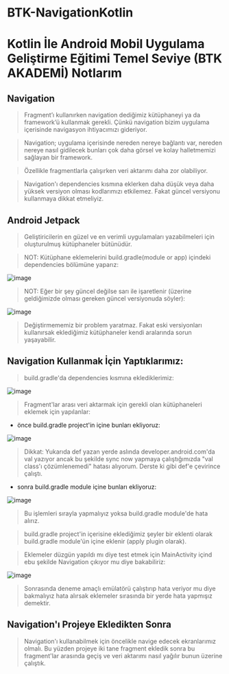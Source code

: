 # BTK-NavigationKotlin

# Kotlin İle Android Mobil Uygulama Geliştirme Eğitimi Temel Seviye (BTK AKADEMİ) Notlarım

## Navigation

> Fragment’ı kullanırken navigation dediğimiz kütüphaneyi ya da framework’ü kullanmak gerekli. Çünkü navigation bizim uygulama içerisinde navigasyon ihtiyacımızı gideriyor. 

> Navigation; uygulama içerisinde nereden nereye bağlantı var, nereden nereye nasıl gidilecek bunları çok daha görsel ve kolay halletmemizi sağlayan bir framework.

> Özellikle fragmentlarla çalışırken veri aktarımı daha zor olabiliyor. 

> Navigation'ı dependencies kısmına eklerken daha düşük veya daha yüksek versiyon olması kodlarımızı etkilemez. Fakat güncel versiyonu kullanmaya dikkat etmeliyiz. 

## Android Jetpack

> Geliştiricilerin en güzel ve en verimli uygulamaları yazabilmeleri için oluşturulmuş kütüphaneler bütünüdür.

> NOT: Kütüphane eklemelerini build.gradle(module or app) içindeki dependencies bölümüne yaparız:

![image](https://user-images.githubusercontent.com/109730490/183259930-6b5c48aa-97ad-4d83-bf81-7a9648ef258d.png)

> NOT: Eğer bir şey güncel değilse sarı ile işaretlenir (üzerine geldiğimizde olması gereken güncel versiyonuda söyler):

![image](https://user-images.githubusercontent.com/109730490/183260001-807bfb97-b2cc-4dff-9cef-182e18fd659e.png)

> Değiştirmememiz bir problem yaratmaz. Fakat eski versiyonları kullanırsak eklediğimiz kütüphaneler kendi aralarında sorun yaşayabilir. 

## Navigation Kullanmak İçin Yaptıklarımız:

> build.gradle'da dependencies kısmına eklediklerimiz:

![image](https://user-images.githubusercontent.com/109730490/183260235-42c5f5c0-3ba3-4c6c-9f6d-01c0d3b66466.png)

> Fragment'lar arası veri aktarmak için gerekli olan kütüphaneleri eklemek için yapılanlar:

- önce build.gradle project'in içine bunları ekliyoruz:

![image](https://user-images.githubusercontent.com/109730490/183260788-bfd83497-5fe9-48dc-9fb1-081f4c4993f8.png)

> Dikkat: Yukarıda def yazan yerde aslında developer.android.com'da val yazıyor ancak bu şekilde sync now yapmaya çalıştığımızda "val class'ı çözümlenemedi" hatası alıyorum. Derste ki gibi def'e çevirince çalıştı. 

- sonra build.gradle module içine bunları ekliyoruz:

![image](https://user-images.githubusercontent.com/109730490/183260575-b82826f0-04ed-4e7a-be0d-c8c40efdb7ef.png)

> Bu işlemleri sırayla yapmalıyız yoksa build.gradle module'de hata alırız. 

> build.gradle project'in içerisine eklediğimiz şeyler bir eklenti olarak build.gradle module'ün içine eklenir (apply plugin olarak).

> Eklemeler düzgün yapıldı mı diye test etmek için MainActivity içind ebu şekilde Navigation çıkıyor mu diye bakabiliriz:

![image](https://user-images.githubusercontent.com/109730490/183260691-3d31c0c3-e780-4240-893c-20f865a4fe7d.png)

> Sonrasında deneme amaçlı emülatörü çalıştırıp hata veriyor mu diye bakmalıyız hata alırsak eklemeler sırasında bir yerde hata yapmışız demektir.

## Navigation'ı Projeye Ekledikten Sonra

> Navigation'ı kullanabilmek için öncelikle navige edecek ekranlarımız olmalı. Bu yüzden projeye iki tane fragment ekledik sonra bu fragment'lar arasında geçiş ve veri aktarımı nasıl yağılır bunun üzerine çalıştık.








